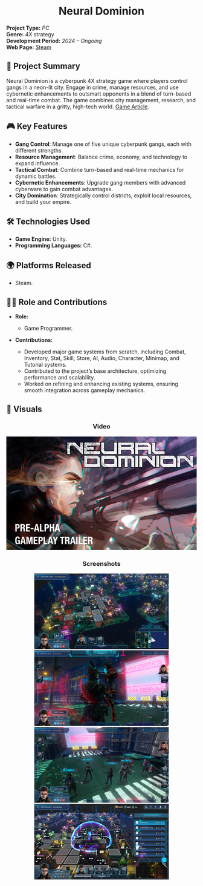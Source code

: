 <div align="center"><h1>Neural Dominion</h1></div>

**Project Type:** _PC_  
**Genre:** 4X strategy  
**Development Period:** _2024 – Ongoing_                                           
**Web Page:** [Steam](https://store.steampowered.com/app/2493210/Neural_Dominion/)

## 📜 Project Summary
Neural Dominion is a cyberpunk 4X strategy game where players control gangs in a neon-lit city. Engage in crime, manage resources, and use cybernetic enhancements to outsmart opponents in a blend of turn-based and real-time combat. The game combines city management, research, and tactical warfare in a gritty, high-tech world.
[Game Article](https://www.pcgamesn.com/neural-dominion/cyberpunk-4x-strategy-game).

## 🎮 Key Features
- **Gang Control**: Manage one of five unique cyberpunk gangs, each with different strengths.
- **Resource Management**: Balance crime, economy, and technology to expand influence.
- **Tactical Combat**: Combine turn-based and real-time mechanics for dynamic battles.
- **Cybernetic Enhancements**: Upgrade gang members with advanced cyberware to gain combat advantages.
- **City Domination**: Strategically control districts, exploit local resources, and build your empire.


## 🛠️ Technologies Used
- **Game Engine:** Unity.
- **Programming Languages:** C#.

## 🌍 Platforms Released
- Steam.

## 👨‍💻 Role and Contributions
- **Role:**  
  - Game Programmer.

- **Contributions:**  
  - Developed major game systems from scratch, including Combat, Inventory, Stat, Skill, Store, AI, Audio, Character, Minimap, and Tutorial systems.
  - Contributed to the project’s base architecture, optimizing performance and scalability.
  - Worked on refining and enhancing existing systems, ensuring smooth integration across gameplay mechanics.

## 📸 Visuals 
<div align="center">
  <h3>Video</h3>

<a href="https://video.akamai.steamstatic.com/store_trailers/257044218/movie480_vp9.webm?t=1723045120" target="_blank">
    <img src="Images/4.png" alt="Watch Gameplay Video" height ="300" />
</a>

  <h3>Screenshots</h3>

<img src="Images/0.png" alt="Description of Image" height="200" style="display: inline-block;"/>
<img src="Images/1.png" alt="Description of Image" height="200" style="display: inline-block;"/>
<img src="Images/2.png" alt="Description of Image" height="200" style="display: inline-block;"/>
<img src="Images/3.png" alt="Description of Image" height="200" style="display: inline-block;"/>

</div>


